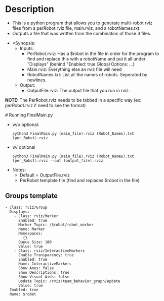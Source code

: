 # Description
- This is a python program that allows you to generate multi-robot rviz files from a perRobot.rviz file, main.rviz, and a robotNames.txt.
- Outputs a file that was written from the combination of those 3 files.
* *Synopsis: 
    - Inputs:
        - PerRobot.rviz: Has a $robot in the file in order for the program to find and replace this with a robotName and put it all under "Displays" (behind "Enabled: true Global Options: ...)
        - Main.rviz: Everything else an rviz file will need
        - RobotNames.txt: List all the names of robots. Seperated by newlines. 
    - Output: 
        - OutputFile.rviz: The output file that you run in  rviz.

<p><b> NOTE: </b> The PerRobot.rviz needs to be tabbed in a specific way (ex: perRobot.rviz if need to see the format)</p> 
# Running FinalMain.py

* w/o optional:
  ```
  python3 FinalMain.py (main_file).rviz (Robot_Names).txt (per_Robot).rviz
  ```
* w/ optional
  ```
  python3 FinalMain.py (main_file).rviz (Robot_Names).txt (per_Robot).rviz --out (output_file).rviz
  ```
* Notes:
    * Default = OutputFile.rviz
    * PerRobot template file (find and replaces $robot in the file)
## Groups template
    - Class: rviz/Group
      Displays:
        - Class: rviz/Marker
          Enabled: true
          Marker Topic: /$robot/robot_marker
          Name: Marker
          Namespaces:
            {}
          Queue Size: 100
          Value: true
        - Class: rviz/InteractiveMarkers
          Enable Transparency: true
          Enabled: true
          Name: InteractiveMarkers
          Show Axes: false
          Show Descriptions: true
          Show Visual Aids: false
          Update Topic: /rviz/team_behavior_graph/update
          Value: true
      Enabled: true
      Name: $robot

